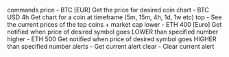 commands
price - BTC [EUR] Get the price for desired coin
chart - BTC USD 4h Get chart for a coin at timeframe (5m, 15m, 4h, 1d, 1w etc)
top - See the current prices of the top coins + market cap
lower - ETH 400 [Euro] Get notified when price of desired symbol goes LOWER than specified number
higher - ETH 500 Get notified when price of desired symbol goes HIGHER than specified number
alerts - Get current alert
clear - Clear current alert